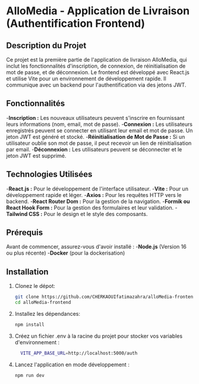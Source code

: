 # AlloMedia - Application de Livraison (Authentification Frontend)

## Description du Projet
Ce projet est la première partie de l'application de livraison AlloMedia, qui inclut les fonctionnalités d'inscription, de connexion, de réinitialisation de mot de passe, et de déconnexion. Le frontend est développé avec React.js et utilise Vite pour un environnement de développement rapide. Il communique avec un backend pour l'authentification via des jetons JWT.

## Fonctionnalités
 -**Inscription :** Les nouveaux utilisateurs peuvent s'inscrire en fournissant leurs informations (nom, email, mot de passe).
-**Connexion :** Les utilisateurs enregistrés peuvent se connecter en utilisant leur email et mot de passe. Un jeton JWT est généré et stocké.
-**Réinitialisation de Mot de Passe :** Si un utilisateur oublie son mot de passe, il peut recevoir un lien de réinitialisation par email.
-**Déconnexion :** Les utilisateurs peuvent se déconnecter et le jeton JWT est supprimé.

## Technologies Utilisées
-**React.js :** Pour le développement de l'interface utilisateur.
-**Vite :** Pour un développement rapide et léger.
-**Axios :** Pour les requêtes HTTP vers le backend.
-**React Router Dom :** Pour la gestion de la navigation.
-**Formik ou React Hook Form :** Pour la gestion des formulaires et leur validation.
-**Tailwind CSS :** Pour le design et le style des composants.

## Prérequis
Avant de commencer, assurez-vous d'avoir installé :
-**Node.js** (Version 16 ou plus récente)
-**Docker** (pour la dockerisation)

## Installation
1. Clonez le dépot:
     ```bash
    git clone https://github.com/CHERKAOUIfatimazahra/alloMedia-frontend
    cd alloMedia-frontend
2. Installez les dépendances:
     ```bash
     npm install
3. Créez un fichier .env à la racine du projet pour stocker vos variables d'environnement :
     ```bash
       VITE_APP_BASE_URL=http://localhost:5000/auth
4. Lancez l'application en mode développement :
     ```bash
     npm run dev
   

